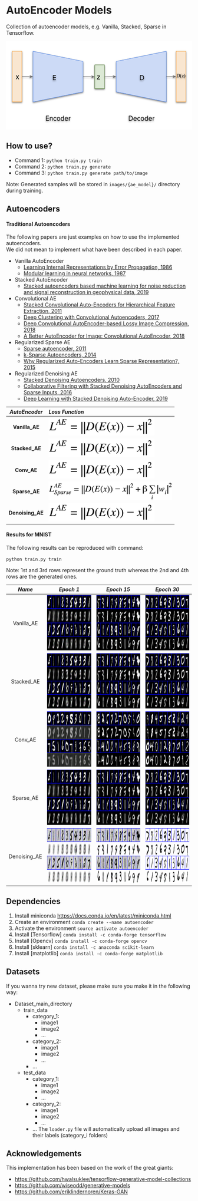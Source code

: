 
# AutoEncoder Models
Collection of autoencoder models, e.g. Vanilla, Stacked, Sparse in Tensorflow.  

<img src='./figures/AE_structure.png' height='240px'>

## How to use?
- Command 1: `python train.py train`  
- Command 2: `python train.py generate`  
- Command 3: `python train.py generate path/to/image`  

Note: Generated samples will be stored in `images/{ae_model}/` directory during training.

## Autoencoders

#### Traditional Autoencoders
The following papers are just examples on how to use the implemented autoencoders.  
We did not mean to implement what have been described in each paper.

- Vanilla AutoEncoder
	- [Learning Internal Representations by Error Propagation, 1986](https://web.stanford.edu/class/psych209a/ReadingsByDate/02_06/PDPVolIChapter8.pdf)
	- [Modular learning in neural networks, 1987](https://www.aaai.org/Papers/AAAI/1987/AAAI87-050.pdf)
- Stacked AutoEncoder
	- [Stacked autoencoders based machine learning for noise reduction and signal reconstruction in geophysical data, 2019](https://arxiv.org/pdf/1907.03278.pdf)
- Convolutional AE
	- [Stacked Convolutional Auto-Encoders for Hierarchical Feature Extraction, 2011](http://people.idsia.ch/~ciresan/data/icann2011.pdf)
	- [Deep Clustering with Convolutional Autoencoders, 2017](https://xifengguo.github.io/papers/ICONIP17-DCEC.pdf)
	- [Deep Convolutional AutoEncoder-based Lossy Image Compression, 2018](https://arxiv.org/pdf/1804.09535.pdf)
	- [A Better AutoEncoder for Image: Convolutional AutoEncoder, 2018](http://users.cecs.anu.edu.au/~Tom.Gedeon/conf/ABCs2018/paper/ABCs2018_paper_58.pdf)
- Regularized Sparse AE
	- [Sparse autoencoder, 2011](https://web.stanford.edu/class/cs294a/sparseAutoencoder_2011new.pdf)
	- [k-Sparse Autoencoders, 2014](https://arxiv.org/pdf/1312.5663v2.pdf)
	- [Why Regularized Auto-Encoders Learn Sparse Representation?, 2015](https://arxiv.org/pdf/1505.05561.pdf)
- Regularized Denoising AE
	- [Stacked Denoising Autoencoders, 2010](http://www.jmlr.org/papers/volume11/vincent10a/vincent10a.pdf)
	- [Collaborative Filtering with Stacked Denoising AutoEncoders and Sparse Inputs, 2016](https://hal.inria.fr/hal-01256422v1/document)
	- [Deep Learning with Stacked Denoising Auto-Encoder, 2019](https://www.mdpi.com/1996-1073/12/12/2445/pdf)

*AutoEncoder* | *Loss Function*
:---: | :--- |
**Vanilla_AE** 	| <img src='./figures/equations/Vanilla_AE.png' height='50px'>
**Stacked_AE**	| <img src='./figures/equations/Vanilla_AE.png' height='50px'>
**Conv_AE**		| <img src='./figures/equations/Vanilla_AE.png' height='50px'>
**Sparse_AE**	| <img src='./figures/equations/Sparse_AE.png' height='50px'>
**Denoising_AE**	| <img src='./figures/equations/Vanilla_AE.png' height='50px'>

#### Results for MNIST
The following results can be reproduced with command:  
```
python train.py train
```
Note: 1st and 3rd rows represent the ground truth whereas the 2nd and 4th rows are the generated ones.

*Name* | *Epoch 1* | *Epoch 15* | *Epoch 30*
:---: | :---: | :---: | :---: |
Vanilla_AE | <img src='./images/VANILLA/grid_1.png' height='150px'> | <img src='./images/VANILLA/grid_15.png' height='150px'> | <img src='./images/VANILLA/grid_30.png' height='150px'>
Stacked_AE | <img src='./images/STACKED/grid_1.png' height='150px'> | <img src='./images/STACKED/grid_15.png' height='150px'> | <img src='./images/STACKED/grid_30.png' height='150px'>
Conv_AE | <img src='./images/CONV/grid_1.png' height='150px'> | <img src='./images/CONV/grid_15.png' height='150px'> | <img src='./images/CONV/grid_30.png' height='150px'>
Sparse_AE | <img src='./images/SPARSE/grid_1.png' height='150px'> | <img src='./images/SPARSE/grid_15.png' height='150px'> | <img src='./images/SPARSE/grid_30.png' height='150px'>
Denoising_AE | <img src='./images/DENOISING/grid_1.png' height='150px'> | <img src='./images/DENOISING/grid_15.png' height='150px'> | <img src='./images/DENOISING/grid_30.png' height='150px'>

## Dependencies

1. Install miniconda <https://docs.conda.io/en/latest/miniconda.html>
2. Create an environment 	`conda create --name autoencoder`
3. Activate the environment `source activate autoencoder`
4. Install [Tensorflow] 	`conda install -c conda-forge tensorflow`
5. Install [Opencv] 		`conda install -c conda-forge opencv`
6. Install [sklearn] 		`conda install -c anaconda scikit-learn`
7. Install [matplotlib] 	`conda install -c conda-forge matplotlib`

## Datasets
If you wanna try new dataset, please make sure you make it in the following way:
- Dataset_main_directory
	- train_data
		- category_1:
			- image1
			- image2
			- ...
		- category_2:
			- image1
			- image2
			- ...
		- ...
	- test_data
		- category_1:
			- image1
			- image2
			- ...
		- category_2:
			- image1
			- image2
			- ...
		- ...
The `loader.py` file will automatically upload all images and their labels (category_i folders)

## Acknowledgements
This implementation has been based on the work of the great giants:
- https://github.com/hwalsuklee/tensorflow-generative-model-collections
- https://github.com/wiseodd/generative-models
- https://github.com/eriklindernoren/Keras-GAN
